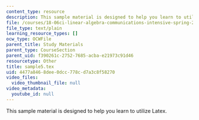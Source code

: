 ```yaml
---
content_type: resource
description: This sample material is designed to help you learn to utilize Latex.
file: /courses/18-06ci-linear-algebra-communications-intensive-spring-2004/4477a8468dee0dcc778cd7a3c8f58270_sample5.tex
file_type: text/plain
learning_resource_types: []
ocw_type: OCWFile
parent_title: Study Materials
parent_type: CourseSection
parent_uid: f390261c-2752-7685-acba-e21973c91d46
resourcetype: Other
title: sample5.tex
uid: 4477a846-8dee-0dcc-778c-d7a3c8f58270
video_files:
  video_thumbnail_file: null
video_metadata:
  youtube_id: null
---
```

This sample material is designed to help you learn to utilize Latex.

